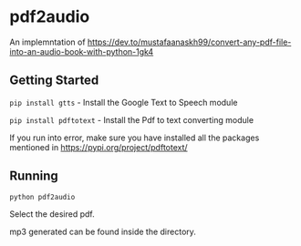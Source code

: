 # pdf2audio

An implemntation of https://dev.to/mustafaanaskh99/convert-any-pdf-file-into-an-audio-book-with-python-1gk4

## Getting Started

```pip install gtts``` - Install the Google Text to Speech module

```pip install pdftotext``` - Install the Pdf to text converting module 

If you run into error, make sure you have installed all the packages mentioned in https://pypi.org/project/pdftotext/

## Running

```python pdf2audio```

Select the desired pdf.

mp3 generated can be found inside the directory.
